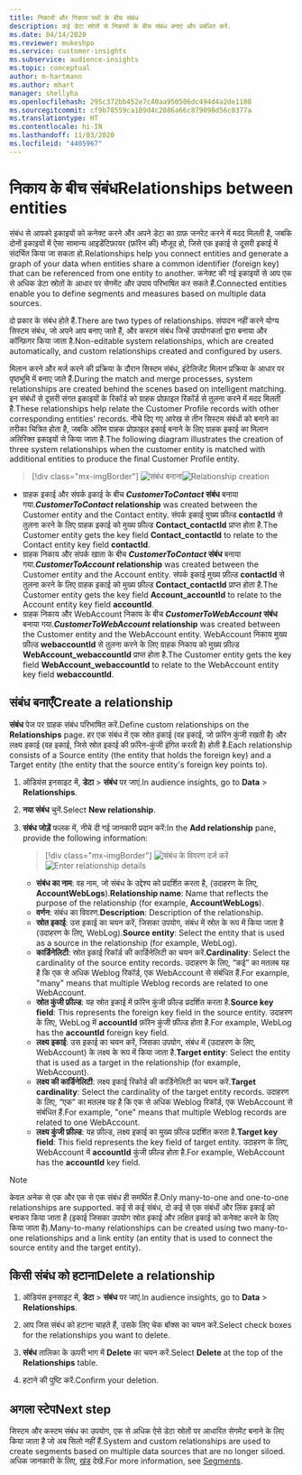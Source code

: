 ```yaml
---
title: निकायों और निकाय पथों के बीच संबंध
description: कई डेटा स्रोतों से निकायों के बीच संबंध बनाएं और प्रबंधित करें.
ms.date: 04/14/2020
ms.reviewer: mukeshpo
ms.service: customer-insights
ms.subservice: audience-insights
ms.topic: conceptual
author: m-hartmann
ms.author: mhart
manager: shellyha
ms.openlocfilehash: 295c372bb452e7c40aa950506dc494d4a2de1108
ms.sourcegitcommit: cf9b78559ca189d4c2086a66c879098d56c0377a
ms.translationtype: HT
ms.contentlocale: hi-IN
ms.lasthandoff: 11/03/2020
ms.locfileid: "4405967"
---
```

# <a name="relationships-between-entities"></a><span data-ttu-id="7f475-103">निकाय के बीच संबंध</span><span class="sxs-lookup"><span data-stu-id="7f475-103">Relationships between entities</span></span>

<span data-ttu-id="7f475-104">संबंध से आपको इकाइयों को कनेक्ट करने और अपने डेटा का ग्राफ़ जनरेट करने में मदद मिलती है, जबकि दोनों इकाइयों में ऐसा सामान्य आइडेंटिफ़ायर (फ़ॉरेन की) मौजूद हो, जिसे एक इकाई से दूसरी इकाई में संदर्भित किया जा सकता हो.</span><span class="sxs-lookup"><span data-stu-id="7f475-104">Relationships help you connect entities and generate a graph of your data when entities share a common identifier (foreign key) that can be referenced from one entity to another.</span></span> <span data-ttu-id="7f475-105">कनेक्ट की गई इकाइयों से आप एक से अधिक डेटा स्रोतों के आधार पर सेगमेंट और उपाय परिभाषित कर सकते हैं.</span><span class="sxs-lookup"><span data-stu-id="7f475-105">Connected entities enable you to define segments and measures based on multiple data sources.</span></span>

<span data-ttu-id="7f475-106">दो प्रकार के संबंध होते हैं.</span><span class="sxs-lookup"><span data-stu-id="7f475-106">There are two types of relationships.</span></span> <span data-ttu-id="7f475-107">संपादन नहीं करने योग्य सिस्टम संबंध, जो अपने आप बनाए जाते हैं, और कस्टम संबंध जिन्हें उपयोगकर्ता द्वारा बनाया और कॉन्फ़िगर किया जाता है.</span><span class="sxs-lookup"><span data-stu-id="7f475-107">Non-editable system relationships, which are created automatically, and custom relationships created and configured by users.</span></span>

<span data-ttu-id="7f475-108">मिलान करने और मर्ज करने की प्रक्रिया के दौरान सिस्टम संबंध, इंटेलिजेंट मिलान प्रक्रिया के आधार पर पृष्ठभूमि में बनाए जाते हैं.</span><span class="sxs-lookup"><span data-stu-id="7f475-108">During the match and merge processes, system relationships are created behind the scenes based on intelligent matching.</span></span> <span data-ttu-id="7f475-109">इन संबंधों से दूसरी संगत इकाइयों के रिकॉर्ड को ग्राहक प्रोफ़ाइल रिकॉर्ड से तुलना करने में मदद मिलती है.</span><span class="sxs-lookup"><span data-stu-id="7f475-109">These relationships help relate the Customer Profile records with other corresponding entities' records.</span></span> <span data-ttu-id="7f475-110">नीचे दिए गए आरेख से तीन सिस्टम संबंधों को बनाने का तरीका चित्रित होता है, जबकि अंतिम ग्राहक प्रोफ़ाइल इकाई बनाने के लिए ग्राहक इकाई का मिलान अतिरिक्त इकाइयों से किया जाता है.</span><span class="sxs-lookup"><span data-stu-id="7f475-110">The following diagram illustrates the creation of three system relationships when the customer entity is matched with additional entities to produce the final Customer Profile entity.</span></span>

> [!div class="mx-imgBorder"]
> <span data-ttu-id="7f475-111">![संबंध बनाना](media/relationships-entities-merge.png "संबंध बनाना")</span><span class="sxs-lookup"><span data-stu-id="7f475-111">![Relationship creation](media/relationships-entities-merge.png "Relationship creation")</span></span>

- <span data-ttu-id="7f475-112">ग्राहक इकाई और संपर्क इकाई के बीच ***CustomerToContact* संबंध** बनाया गया.</span><span class="sxs-lookup"><span data-stu-id="7f475-112">***CustomerToContact* relationship** was created between the Customer entity and the Contact entity.</span></span> <span data-ttu-id="7f475-113">संपर्क इकाई मुख्य फ़ील्ड **contactId** से तुलना करने के लिए ग्राहक इकाई को मुख्य फ़ील्ड **Contact_contactId** प्राप्त होता है.</span><span class="sxs-lookup"><span data-stu-id="7f475-113">The Customer entity gets the key field **Contact_contactId** to relate to the Contact entity key field **contactId**.</span></span>
- <span data-ttu-id="7f475-114">ग्राहक निकाय और संपर्क खाता के बीच **_CustomerToContact_ संबंध** बनाया गया.</span><span class="sxs-lookup"><span data-stu-id="7f475-114">**_CustomerToAccount_ relationship** was created between the Customer entity and the Account entity.</span></span> <span data-ttu-id="7f475-115">संपर्क इकाई मुख्य फ़ील्ड **contactId** से तुलना करने के लिए ग्राहक इकाई को मुख्य फ़ील्ड **Contact_contactId** प्राप्त होता है.</span><span class="sxs-lookup"><span data-stu-id="7f475-115">The Customer entity gets the key field **Account_accountId** to relate to the Account entity key field **accountId**.</span></span>
- <span data-ttu-id="7f475-116">ग्राहक निकाय और WebAccount निकाय के बीच **_CustomerToWebAccount_ संबंध** बनाया गया.</span><span class="sxs-lookup"><span data-stu-id="7f475-116">**_CustomerToWebAccount_ relationship** was created between the Customer entity and the WebAccount entity.</span></span> <span data-ttu-id="7f475-117">WebAccount निकाय मुख्य फ़ील्ड **webaccountId** से तुलना करने के लिए ग्राहक निकाय को मुख्य फ़ील्ड **WebAccount_webaccountId** प्राप्त होता है.</span><span class="sxs-lookup"><span data-stu-id="7f475-117">The Customer entity gets the key field **WebAccount_webaccountId** to relate to the WebAccount entity key field **webaccountId**.</span></span>

## <a name="create-a-relationship"></a><span data-ttu-id="7f475-118">संबंध बनाएँ</span><span class="sxs-lookup"><span data-stu-id="7f475-118">Create a relationship</span></span>

<span data-ttu-id="7f475-119">**संबंध** पेज पर ग्राहक संबंध परिभाषित करें.</span><span class="sxs-lookup"><span data-stu-id="7f475-119">Define custom relationships on the **Relationships** page.</span></span> <span data-ttu-id="7f475-120">हर एक संबंध में एक स्रोत इकाई (वह इकाई, जो फ़ॉरेन कुंजी रखती है) और लक्ष्य इकाई (वह इकाई, जिसे स्रोत इकाई की फ़ॉरेन-कुंजी इंगित करती है) होती है.</span><span class="sxs-lookup"><span data-stu-id="7f475-120">Each relationship consists of a Source entity (the entity that holds the foreign key) and a Target entity (the entity that the source entity's foreign key points to).</span></span>

1. <span data-ttu-id="7f475-121">ऑडियंस इनसाइट में, **डेटा** > **संबंध** पर जाएं.</span><span class="sxs-lookup"><span data-stu-id="7f475-121">In audience insights, go to **Data** > **Relationships**.</span></span>

2. <span data-ttu-id="7f475-122">**नया संबंध** चुनें.</span><span class="sxs-lookup"><span data-stu-id="7f475-122">Select **New relationship**.</span></span>

3. <span data-ttu-id="7f475-123">**संबंध जोड़ें** फलक में, नीचे दी गई जानकारी प्रदान करें:</span><span class="sxs-lookup"><span data-stu-id="7f475-123">In the **Add relationship** pane, provide the following information:</span></span>

   > [!div class="mx-imgBorder"]
   > <span data-ttu-id="7f475-124">![संबंध के विवरण दर्ज करें](media/relationships-add.png "संबंध के विवरण दर्ज करें")</span><span class="sxs-lookup"><span data-stu-id="7f475-124">![Enter relationship details](media/relationships-add.png "Enter relationship details")</span></span>

   - <span data-ttu-id="7f475-125">**संबंध का नाम**: वह नाम, जो संबंध के उद्देश्य को प्रदर्शित करता है, (उदाहरण के लिए, **AccountWebLogs**).</span><span class="sxs-lookup"><span data-stu-id="7f475-125">**Relationship name**: Name that reflects the purpose of the relationship (for example, **AccountWebLogs**).</span></span>
   - <span data-ttu-id="7f475-126">**वर्णन**: संबंध का विवरण.</span><span class="sxs-lookup"><span data-stu-id="7f475-126">**Description**: Description of the relationship.</span></span>
   - <span data-ttu-id="7f475-127">**स्रोत इकाई**: उस इकाई का चयन करें, जिसका उपयोग, संबंध में स्रोत के रूप में किया जाता है (उदाहरण के लिए, WebLog).</span><span class="sxs-lookup"><span data-stu-id="7f475-127">**Source entity**: Select the entity that is used as a source in the relationship (for example, WebLog).</span></span>
   - <span data-ttu-id="7f475-128">**कार्डिनेलिटी**: स्रोत इकाई रिकॉर्ड की कार्डिनेलिटी का चयन करें.</span><span class="sxs-lookup"><span data-stu-id="7f475-128">**Cardinality**: Select the cardinality of the source entity records.</span></span> <span data-ttu-id="7f475-129">उदाहरण के लिए, “कई” का मतलब यह है कि एक से अधिक Weblog रिकॉर्ड, एक WebAccount से संबंधित हैं.</span><span class="sxs-lookup"><span data-stu-id="7f475-129">For example, "many" means that multiple Weblog records are related to one WebAccount.</span></span>
   - <span data-ttu-id="7f475-130">**स्रोत कुंजी फ़ील्ड**: यह स्रोत इकाई में फ़ॉरेन कुंजी फ़ील्ड प्रदर्शित करता है.</span><span class="sxs-lookup"><span data-stu-id="7f475-130">**Source key field**: This represents the foreign key field in the source entity.</span></span> <span data-ttu-id="7f475-131">उदाहरण के लिए, WebLog में **accountId** फ़ॉरेन कुंजी फ़ील्ड होता है.</span><span class="sxs-lookup"><span data-stu-id="7f475-131">For example, WebLog has the **accountId** foreign key field.</span></span>
   - <span data-ttu-id="7f475-132">**लक्ष्य इकाई**: उस इकाई का चयन करें, जिसका उपयोग, संबंध में (उदाहरण के लिए, WebAccount) के लक्ष्य के रूप में किया जाता है.</span><span class="sxs-lookup"><span data-stu-id="7f475-132">**Target entity**: Select the entity that is used as a target in the relationship (for example, WebAccount).</span></span>
   - <span data-ttu-id="7f475-133">**लक्ष्य की कार्डिनेलिटी**: लक्ष्य इकाई रिकोर्ड की कार्डिनेलिटी का चयन करें.</span><span class="sxs-lookup"><span data-stu-id="7f475-133">**Target cardinality**: Select the cardinality of the target entity records.</span></span> <span data-ttu-id="7f475-134">उदाहरण के लिए, “एक” का मतलब यह है कि एक से अधिक Weblog रिकॉर्ड, एक WebAccount से संबंधित हैं.</span><span class="sxs-lookup"><span data-stu-id="7f475-134">For example, "one" means that multiple Weblog records are related to one WebAccount.</span></span>
   - <span data-ttu-id="7f475-135">**लक्ष्य कुंजी फ़ील्ड**: यह फ़ील्ड, लक्ष्य इकाई का मुख्य फ़ील्ड प्रदर्शित करता है.</span><span class="sxs-lookup"><span data-stu-id="7f475-135">**Target key field**: This field represents the key field of target entity.</span></span> <span data-ttu-id="7f475-136">उदाहरण के लिए, WebAccount में **accountId** कुंजी फ़ील्ड होता है.</span><span class="sxs-lookup"><span data-stu-id="7f475-136">For example, WebAccount has the **accountId** key field.</span></span>

> [!NOTE]
> <span data-ttu-id="7f475-137">केवल अनेक से एक और एक से एक संबंध ही समर्थित हैं.</span><span class="sxs-lookup"><span data-stu-id="7f475-137">Only many-to-one and one-to-one relationships are supported.</span></span> <span data-ttu-id="7f475-138">कई से कई संबंध, दो कई से एक संबंधों और लिंक इकाई को बनाकर किया जाता है (इकाई जिसका उपयोग स्रोत इकाई और लक्षित इकाई को कनेक्ट करने के लिए किया जाता है).</span><span class="sxs-lookup"><span data-stu-id="7f475-138">Many-to-many relationships can be created using two many-to-one relationships and a link entity (an entity that is used to connect the source entity and the target entity).</span></span>

## <a name="delete-a-relationship"></a><span data-ttu-id="7f475-139">किसी संबंध को हटाना</span><span class="sxs-lookup"><span data-stu-id="7f475-139">Delete a relationship</span></span>

1. <span data-ttu-id="7f475-140">ऑडियंस इनसाइट में, **डेटा** > **संबंध** पर जाएं.</span><span class="sxs-lookup"><span data-stu-id="7f475-140">In audience insights, go to **Data** > **Relationships**.</span></span>

2. <span data-ttu-id="7f475-141">आप जिस संबंध को हटाना चाहते हैं, उसके लिए चेक बॉक्स का चयन करें.</span><span class="sxs-lookup"><span data-stu-id="7f475-141">Select check boxes for the relationships you want to delete.</span></span>

3. <span data-ttu-id="7f475-142">**संबंध** तालिका के ऊपरी भाग में **Delete** का चयन करें.</span><span class="sxs-lookup"><span data-stu-id="7f475-142">Select **Delete** at the top of the **Relationships** table.</span></span>

4. <span data-ttu-id="7f475-143">हटाने की पुष्टि करें.</span><span class="sxs-lookup"><span data-stu-id="7f475-143">Confirm your deletion.</span></span>

## <a name="next-step"></a><span data-ttu-id="7f475-144">अगला स्टेप</span><span class="sxs-lookup"><span data-stu-id="7f475-144">Next step</span></span>

<span data-ttu-id="7f475-145">सिस्टम और कस्टम संबंध का उपयोग, एक से अधिक ऐसे डेटा स्रोतों पर आधारित सेगमेंट बनाने के लिए किया जाता है जो अब सिलो नहीं हैं.</span><span class="sxs-lookup"><span data-stu-id="7f475-145">System and custom relationships are used to create segments based on multiple data sources that are no longer siloed.</span></span> <span data-ttu-id="7f475-146">अधिक जानकारी के लिए, [खंड](segments.md) देखें.</span><span class="sxs-lookup"><span data-stu-id="7f475-146">For more information, see [Segments](segments.md).</span></span>
